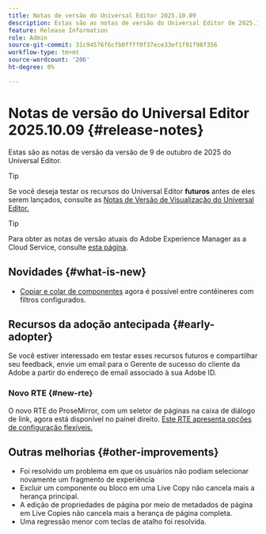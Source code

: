 ```yaml
---
title: Notas de versão do Universal Editor 2025.10.09
description: Estas são as notas de versão do Universal Editor de 2025.10.09.
feature: Release Information
role: Admin
source-git-commit: 31c94576f6cfb0ffff0f37ece33ef1f91f98f356
workflow-type: tm+mt
source-wordcount: '206'
ht-degree: 0%

---
```



# Notas de versão do Universal Editor 2025.10.09 {#release-notes}

Estas são as notas de versão da versão de 9 de outubro de 2025 do Universal Editor.

>[!TIP]
>
>Se você deseja testar os recursos do Universal Editor **futuros** antes de eles serem lançados, consulte as [Notas de Versão de Visualização do Universal Editor.](/help/release-notes/universal-editor/preview.md)

>[!TIP]
>
>Para obter as notas de versão atuais do Adobe Experience Manager as a Cloud Service, consulte [esta página](/help/release-notes/release-notes-cloud/release-notes-current.md).

## Novidades {#what-is-new}

* [Copiar e colar de componentes](/help/sites-cloud/authoring/universal-editor/authoring.md#copy-paste) agora é possível entre contêineres com filtros configurados.

## Recursos da adoção antecipada {#early-adopter}

Se você estiver interessado em testar esses recursos futuros e compartilhar seu feedback, envie um email para o Gerente de sucesso do cliente da Adobe a partir do endereço de email associado à sua Adobe ID.

### Novo RTE {#new-rte}

O novo RTE do ProseMirror, com um seletor de páginas na caixa de diálogo de link, agora está disponível no painel direito. [Este RTE apresenta opções de configuração flexíveis.](/help/implementing/universal-editor/configure-rte.md)

## Outras melhorias {#other-improvements}

* Foi resolvido um problema em que os usuários não podiam selecionar novamente um fragmento de experiência
* Excluir um componente ou bloco em uma Live Copy não cancela mais a herança principal.
* A edição de propriedades de página por meio de metadados de página em Live Copies não cancela mais a herança de página completa.
* Uma regressão menor com teclas de atalho foi resolvida.
